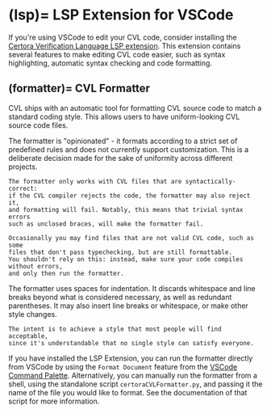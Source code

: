 (lsp)=
LSP Extension for VSCode
========================

If you're using VSCode to edit your CVL code, consider installing the
[Certora Verification Language LSP extension](https://marketplace.visualstudio.com/items?itemName=Certora.evmspec-lsp).
This extension contains several features to make editing CVL code easier,
such as syntax highlighting, automatic syntax checking and code formatting.

(formatter)=
CVL Formatter
-------------

CVL ships with an automatic tool for formatting CVL source code to
match a standard coding style. This allows users to have uniform-looking
CVL source code files.

The formatter is "opinionated" - it formats according to a strict set of
predefined rules and does not currently support customization. This is
a deliberate decision made for the sake of uniformity across different projects.

```{warning}
The formatter only works with CVL files that are syntactically-correct: 
if the CVL compiler rejects the code, the formatter may also reject it,
and formatting will fail. Notably, this means that trivial syntax errors
such as unclosed braces, will make the formatter fail.
```
```{note}
Occasionally you may find files that are not valid CVL code, such as some
files that don't pass typechecking, but are still formattable.
You shouldn't rely on this: instead, make sure your code compiles without errors,
and only then run the formatter.
```

The formatter uses spaces for indentation. It discards whitespace and line breaks
beyond what is considered necessary, as well as redundant parentheses. It may
also insert line breaks or whitespace, or make other style changes.

```{note}
The intent is to achieve a style that most people will find acceptable,
since it's understandable that no single style can satisfy everyone.
```

If you have installed the LSP Extension, you can run the formatter directly from
VSCode by using the `Format Document` feature from the [VSCode Command Palette](https://code.visualstudio.com/docs/getstarted/userinterface#_command-palette). Alternatively, you can manually run the formatter
from a shell, using the standalone script `certoraCVLFormatter.py`, and passing it
the name of the file you would like to format. See the documentation of that script
for more information.